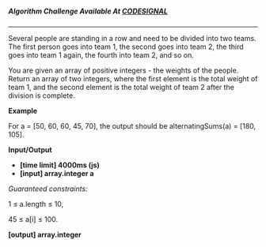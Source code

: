 ##### Algorithm Challenge Available At [CODESIGNAL](https://app.codesignal.com/arcade/intro/level-4/cC5QuL9fqvZjXJsW9)

---

Several people are standing in a row and need to be divided into two teams. The first person goes into team 1, the second goes into team 2, the third goes into team 1 again, the fourth into team 2, and so on.

You are given an array of positive integers - the weights of the people. Return an array of two integers, where the first element is the total weight of team 1, and the second element is the total weight of team 2 after the division is complete.

**Example**

For a = [50, 60, 60, 45, 70], the output should be
alternatingSums(a) = [180, 105].

**Input/Output**

- **[time limit] 4000ms (js)**
- **[input] array.integer a**

_Guaranteed constraints:_

1 ≤ a.length ≤ 10,

45 ≤ a[i] ≤ 100.

**[output] array.integer**
